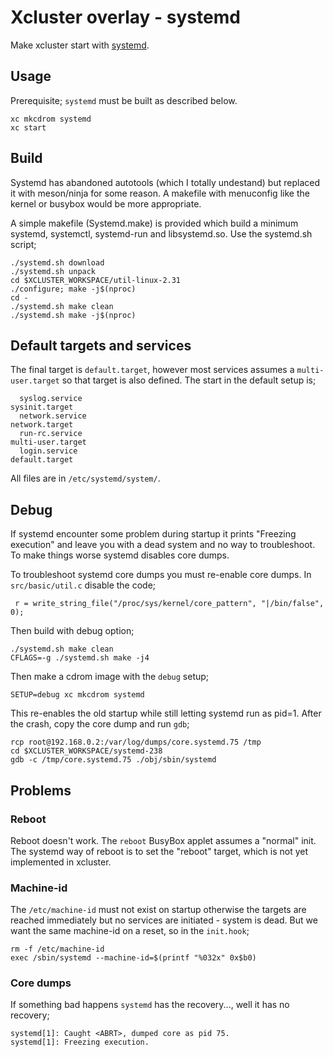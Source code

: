 # Xcluster overlay - systemd

Make xcluster start with
[systemd](https://www.freedesktop.org/wiki/Software/systemd/).


Usage
-----

Prerequisite; `systemd` must be built as described below.

```
xc mkcdrom systemd
xc start
```


Build
-----

Systemd has abandoned autotools (which I totally undestand) but
replaced it with meson/ninja for some reason. A makefile with
menuconfig like the kernel or busybox would be more appropriate.

A simple makefile (Systemd.make) is provided which build a minimum
systemd, systemctl, systemd-run and libsystemd.so. Use the systemd.sh
script;

```
./systemd.sh download
./systemd.sh unpack
cd $XCLUSTER_WORKSPACE/util-linux-2.31
./configure; make -j$(nproc)
cd -
./systemd.sh make clean
./systemd.sh make -j$(nproc)
```

Default targets and services
----------------------------

The final target is `default.target`, however most services assumes a
`multi-user.target` so that target is also defined. The start in the
default setup is;

```
  syslog.service
sysinit.target
  network.service
network.target
  run-rc.service
multi-user.target
  login.service
default.target
```

All files are in `/etc/systemd/system/`.

Debug
-----

If systemd encounter some problem during startup it prints "Freezing
execution" and leave you with a dead system and no way to
troubleshoot. To make things worse systemd disables core dumps.

To troubleshoot systemd core dumps you must re-enable core dumps. In
`src/basic/util.c` disable the code;

```
 r = write_string_file("/proc/sys/kernel/core_pattern", "|/bin/false", 0);
```

Then build with debug option;

```
./systemd.sh make clean
CFLAGS=-g ./systemd.sh make -j4
```

Then make a cdrom image with the `debug` setup;

```
SETUP=debug xc mkcdrom systemd
```

This re-enables the old startup while still letting systemd run as
pid=1. After the crash, copy the core dump and run `gdb`;

```
rcp root@192.168.0.2:/var/log/dumps/core.systemd.75 /tmp
cd $XCLUSTER_WORKSPACE/systemd-238
gdb -c /tmp/core.systemd.75 ./obj/sbin/systemd
```


Problems
--------

### Reboot

Reboot doesn't work. The `reboot` BusyBox applet assumes a "normal"
init. The systemd way of reboot is to set the "reboot" target, which
is not yet implemented in xcluster.

### Machine-id

The `/etc/machine-id` must not exist on startup otherwise the targets
are reached immediately but no services are initiated - system is
dead. But we want the same machine-id on a reset, so in the
`init.hook`;

```
rm -f /etc/machine-id
exec /sbin/systemd --machine-id=$(printf "%032x" 0x$b0)
```

### Core dumps

If something bad happens `systemd` has the recovery..., well it has no
recovery;

```
systemd[1]: Caught <ABRT>, dumped core as pid 75.
systemd[1]: Freezing execution.
```
